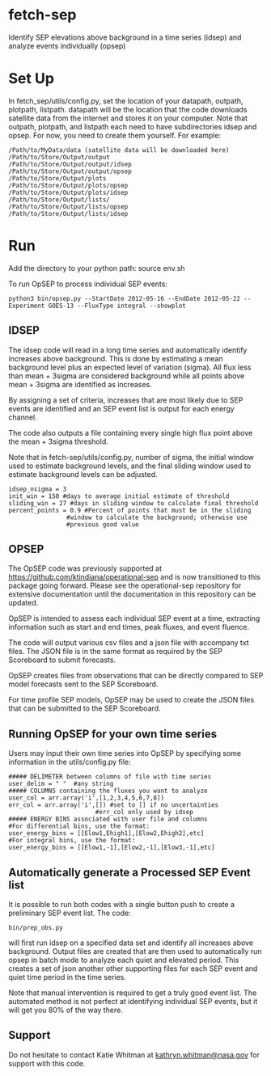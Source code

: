 # fetch-sep
Identify SEP elevations above background in a time series (idsep) and analyze events individually (opsep)

# Set Up
In fetch_sep/utils/config.py, set the location of your datapath, outpath, plotpath, listpath.
datapath will be the location that the code downloads satellite data from the internet and stores it on your computer.
Note that outpath, plotpath, and listpath each need to have subdirectories idsep and opsep. For now, you need to create them yourself.
For example:

    /Path/to/MyData/data (satellite data will be downloaded here)
    /Path/to/Store/Output/output
    /Path/to/Store/Output/output/idsep
    /Path/to/Store/Output/output/opsep
    /Path/to/Store/Output/plots
    /Path/to/Store/Output/plots/opsep
    /Path/to/Store/Output/plots/idsep
    /Path/to/Store/Output/lists/
    /Path/to/Store/Output/lists/opsep
    /Path/to/Store/Output/lists/idsep

# Run
Add the directory to your python path:
    source env.sh

To run OpSEP to process individual SEP events:

    python3 bin/opsep.py --StartDate 2012-05-16 --EndDate 2012-05-22 --Experiment GOES-13 --FluxType integral --showplot

## IDSEP
The idsep code will read in a long time series and automatically identify increases above background. This is done by estimating a mean background level plus an expected level of variation (sigma). All flux less than mean + 3sigma are considered background while all points above mean + 3sigma are identified as increases.

By assigning a set of criteria, increases that are most likely due to SEP events are identified and an SEP event list is output for each energy channel. 

The code also outputs a file containing every single high flux point above the mean + 3sigma threshold.

Note that in fetch-sep/utils/config.py, number of sigma, the initial window used to estimate background levels, and the final sliding window used to estimate background levels can be adjusted. 

    idsep_nsigma = 3
    init_win = 150 #days to average initial estimate of threshold
    sliding_win = 27 #days in sliding window to calculate final threshold
    percent_points = 0.9 #Percent of points that must be in the sliding
                    #window to calculate the background; otherwise use
                    #previous good value

## OPSEP
The OpSEP code was previously supported at https://github.com/ktindiana/operational-sep and is now transitioned to this package going forward. Please see the operational-sep repository for extensive documentation until the documentation in this repository can be updated.

OpSEP is intended to assess each individual SEP event at a time, extracting information such as start and end times, peak fluxes, and event fluence.

The code will output various csv files and a json file with accompany txt files. The JSON file is in the same format as required by the SEP Scoreboard to submit forecasts.

OpSEP creates files from observations that can be directly compared to SEP model forecasts sent to the SEP Scoreboard.

For time profile SEP models, OpSEP may be used to create the JSON files that can be submitted to the SEP Scoreboard.

## Running OpSEP for your own time series
Users may input their own time series into OpSEP by specifying some information in the utils/config.py file:

    ##### DELIMETER between columns of file with time series
    user_delim = " "  #any string
    ##### COLUMNS containing the fluxes you want to analyze
    user_col = arr.array('i',[1,2,3,4,5,6,7,8])
    err_col = arr.array('i',[]) #set to [] if no uncertainties
                            #err_col only used by idsep
    ##### ENERGY BINS associated with user file and columns
    #For differential bins, use the format:
    user_energy_bins = [[Elow1,Ehigh1],[Elow2,Ehigh2],etc]
    #For integral bins, use the format:
    user_energy_bins = [[Elow1,-1],[Elow2,-1],[Elow3,-1],etc]
    
    
## Automatically generate a Processed SEP Event list
It is possible to run both codes with a single button push to create a preliminary SEP event list. 
The code:

    bin/prep_obs.py

will first run idsep on a specified data set and identify all increases above background. Output files are created that are then used to automatically run opsep in batch mode to analyze each quiet and elevated period. This creates a set of json another other supporting files for each SEP event and quiet time period in the time series.

Note that manual intervention is required to get a truly good event list. The automated method is not perfect at identifying individual SEP events, but it will get you 80% of the way there. 

## Support
Do not hesitate to contact Katie Whitman at kathryn.whitman@nasa.gov for support with this code.
